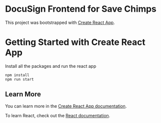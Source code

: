 # DocuSign Frontend for Save Chimps

This project was bootstrapped with [Create React App](https://github.com/facebook/create-react-app).

# Getting Started with Create React App

Install all the packages and run the react app

```
npm install
npm run start
```

## Learn More

You can learn more in the [Create React App documentation](https://facebook.github.io/create-react-app/docs/getting-started).

To learn React, check out the [React documentation](https://reactjs.org/).
